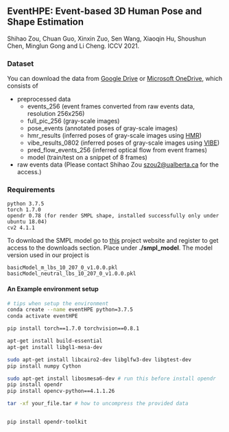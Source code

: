 ## EventHPE: Event-based 3D Human Pose and Shape Estimation

Shihao Zou, Chuan Guo, Xinxin Zuo, Sen Wang, Xiaoqin Hu, Shoushun Chen, Minglun Gong and Li Cheng. ICCV 2021.

### Dataset
You can download the data from [Google Drive](https://drive.google.com/drive/folders/11gMj-5sgSiBciWNR0V6r9PMpru84zMk5?usp=sharing) 
or [Microsoft OneDrive](https://ualbertaca-my.sharepoint.com/:u:/g/personal/szou2_ualberta_ca/EWZFehf_UdFMiA0TJPdfaiwBSoChTOkZeckoBM8EqbLUOg?e=RkoOL3), 
which consists of
- preprocessed data
  - events_256 (event frames converted from raw events data, resolution 256x256)
  - full_pic_256 (gray-scale images)
  - pose_events (annotated poses of gray-scale images)
  - hmr_results (inferred poses of gray-scale images using [HMR](https://github.com/akanazawa/hmr))
  - vibe_results_0802 (inferred poses of gray-scale images using [VIBE](https://github.com/mkocabas/VIBE))
  - pred_flow_events_256 (inferred optical flow from event frames)
  - model (train/test on a snippet of 8 frames)
- raw events data (Please contact Shihao Zou szou2@ualberta.ca for the access.)

### Requirements
```
python 3.7.5
torch 1.7.0
opendr 0.78 (for render SMPL shape, installed successfully only under ubuntu 18.04)
cv2 4.1.1
```

To download the SMPL model go to [this](https://smpl.is.tue.mpg.de/) project website and 
register to get access to the downloads section. Place under __./smpl_model__. The model 
version used in our project is
```
basicModel_m_lbs_10_207_0_v1.0.0.pkl
basicModel_neutral_lbs_10_207_0_v1.0.0.pkl
```

#### An Example environment setup
```bash
# tips when setup the environment
conda create --name eventHPE python=3.7.5
conda activate eventHPE

pip install torch==1.7.0 torchvision==0.8.1

apt-get install build-essential
apt-get install libgl1-mesa-dev

sudo apt-get install libcairo2-dev libglfw3-dev libgtest-dev
pip install numpy Cython

sudo apt-get install libosmesa6-dev # run this before install opendr
pip install opendr
pip install opencv-python==4.1.1.26

tar -xf your_file.tar # how to uncompress the provided data


pip install opendr-toolkit
```
